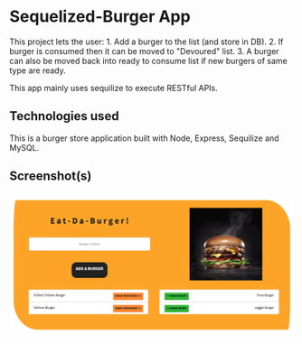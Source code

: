 # Sequelized-Burger App


This project lets the user:
    1. Add a burger to the list (and store in DB).
    2. If burger is consumed then it can be moved to "Devoured" list.
    3. A burger can also be moved back into ready to consume list if new burgers of same type are ready.

This app mainly uses sequilize to execute RESTful APIs.



## Technologies used

This is a burger store application built with Node, Express, Sequilize and MySQL.



## Screenshot(s)
![alt text](https://github.com/ankitadhyani/sequelizedBurger/blob/master/snapshot/Sequelized-Burger.png "Sequelized-Burger App: Home Page")
